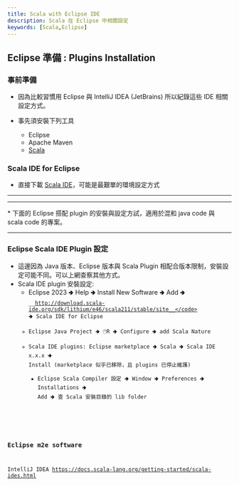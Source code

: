 ```yaml
---
title: Scala with Eclipse IDE
description: Scala 在 Eclipse 中相關設定
keywords: [Scala,Eclipse]
---
```


## Eclipse 準備 : Plugins Installation
### 事前準備
* 因為比較習慣用 Eclipse 與 IntelliJ IDEA \(JetBrains) 所以紀錄這些 IDE 相關設定方式。

* 事先須安裝下列工具
    * Eclipse
    * Apache Maven
    * [Scala](https://www.scala-lang.org/download/)

### Scala IDE for Eclipse
* 直接下載 [Scala IDE](https://www.scala-lang.org/download/)，可能是最艱單的環境設定方式

<hr/>
<hr/>
* 下面的 Eclipse 搭配 plugin 的安裝與設定方試，適用於混和 java code 與 scala code 的專案。
<hr/>

### Eclipse Scala IDE Plugin 設定
* 這邊因為 Java 版本、Eclipse 版本與 Scala Plugin 相配合版本限制，安裝設定可能不同。可以上網查察其他方式。
* Scala IDE plugin 安裝設定: 
    * Eclipse 2023 🢂 Help 🢂 Install New Software 🢂 Add 🢂 <code>__http://download.scala-ide.org/sdk/lithium/e46/scala211/stable/site__</code> 🢂 Scala IDE for Eclipse
    * Eclipse Java Project 🢂 🖱R 🢂 Configure 🢂 add Scala Nature
    * Scala IDE plugins: Eclipse marketplace 🢂 Scala 🢂 Scala IDE x.x.x 🢂 Install \(marketplace 似乎已移除，且 plugins 已停止維護)
        * Eclipse Scala Compiler 設定 🢂 Window 🢂 Preferences 🢂 Installations 🢂 Add 🢂 查 Scala 安裝目錄的 lib folder    


### Eclipse m2e software







IntelliJ IDEA
https://docs.scala-lang.org/getting-started/scala-ides.html